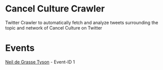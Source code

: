 # Cancel Culture Crawler

Twitter Crawler to automatically fetch and analyze tweets surrounding the topic and network of Cancel Culture on Twitter 

# Events
[Neil de Grasse Tyson](
https://twitter.com/neiltyson/status/1158074774297468928) - Event-ID 1